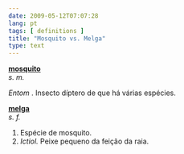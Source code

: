 ```yaml
---
date: 2009-05-12T07:07:28
lang: pt
tags: [ definitions ]
title: "Mosquito vs. Melga"
type: text
---
```


**[mosquito](http://www.priberam.pt/dlpo/default.aspx?pal=mosquito)**  
*s. m.*

*Entom* . Insecto díptero de que há várias espécies.

**[melga](http://www.priberam.pt/dlpo/default.aspx?pal=melga)**  
*s. f.*

1. Espécie de mosquito.  
2. *Ictiol.* Peixe pequeno da feição da raia.
